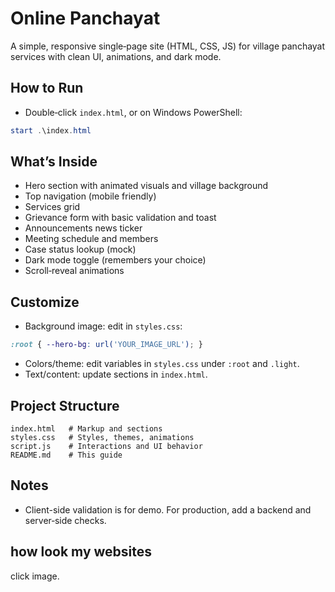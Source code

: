 # Online Panchayat

A simple, responsive single‑page site (HTML, CSS, JS) for village panchayat services with clean UI, animations, and dark mode.

## How to Run
- Double‑click `index.html`, or on Windows PowerShell:
```powershell
start .\index.html
```

## What’s Inside
- Hero section with animated visuals and village background
- Top navigation (mobile friendly)
- Services grid
- Grievance form with basic validation and toast
- Announcements news ticker
- Meeting schedule and members
- Case status lookup (mock)
- Dark mode toggle (remembers your choice)
- Scroll‑reveal animations

## Customize
- Background image: edit in `styles.css`:
```css
:root { --hero-bg: url('YOUR_IMAGE_URL'); }
```
- Colors/theme: edit variables in `styles.css` under `:root` and `.light`.
- Text/content: update sections in `index.html`.

## Project Structure
```
index.html   # Markup and sections
styles.css   # Styles, themes, animations
script.js    # Interactions and UI behavior
README.md    # This guide
```

## Notes

- Client-side validation is for demo. For production, add a backend and server‑side checks.

## how look my websites

click image.

